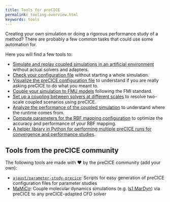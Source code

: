 ```yaml
---
title: Tools for preCICE
permalink: tooling-overview.html
keywords: tools
---
```


Creating your own simulation or doing a rigorous performance study of a method?
There are probably a few common tasks that could use some automation for.

Here you will find a few tools to:

- [Simulate and replay coupled simulations in an artificial environment](tooling-aste.html) without actual solvers and adapters.
- [Check your configuration file](tooling-builtin.html) without starting a whole simulation.
- [Visualize the preCICE configuration file](tooling-config-visualization.html) to understand if you are really asking preCICE to do what you meant to.
- [Couple your simulation to FMU models](tooling-fmi-runner.html) following the FMI standard.
- [Set up a coupling between solvers at different scales](tooling-micro-manager-overview.html) to resolve two-scale coupled scenarios using preCICE.
- [Analyze the performance of the coupled simulation](tooling-performance-analysis.html) to understand where the runtime comes from.
- [Compute parameters for the RBF mapping configuration](tooling-rbf-shape.html) to optimize the accuracy and performance of your RBF mapping.
- [A helper library in Python for performing multiple preCICE runs for convergence and performance studies](https://pypi.org/project/prepesthel/).

## Tools from the preCICE community

The following tools are made with ❤️ by the preCICE community (add your own):

- [`ajaust/parameter-study-precice`](https://github.com/ajaust/parameter-study-precice): Scripts for easy generation of preCICE configuration files for parameter studies
- [MaMiCo](https://github.com/HSU-HPC/MaMiCo): Couple molecular dynamics simulations (e.g. [ls1 MarDyn](https://www.ls1-mardyn.de/home.html)) via preCICE to any preCICE-adapted CFD solver
